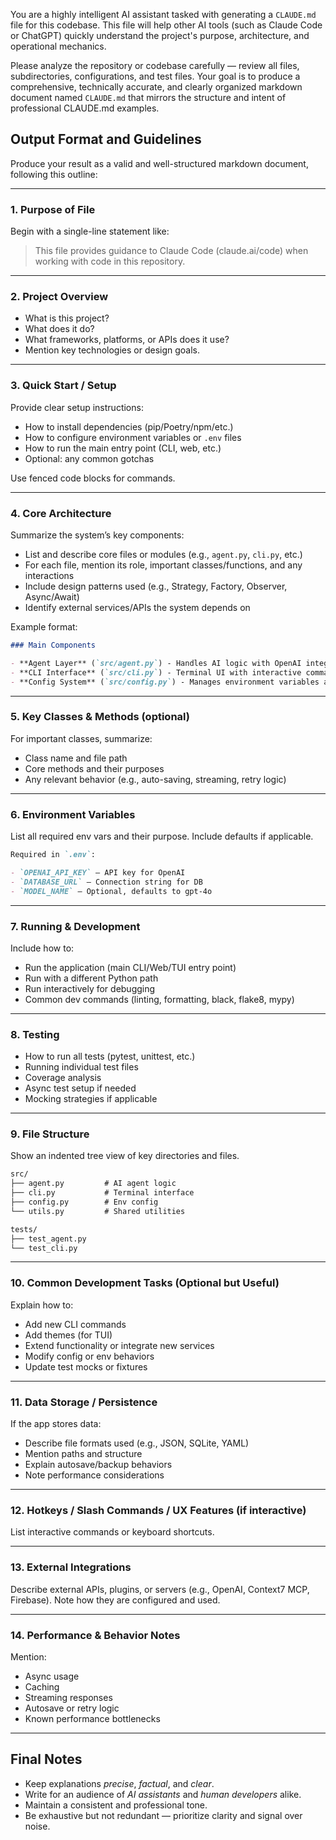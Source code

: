You are a highly intelligent AI assistant tasked with generating a `CLAUDE.md` file for this codebase. This file will help other AI tools (such as Claude Code or ChatGPT) quickly understand the project's purpose, architecture, and operational mechanics.

Please analyze the repository or codebase carefully — review all files, subdirectories, configurations, and test files. Your goal is to produce a comprehensive, technically accurate, and clearly organized markdown document named `CLAUDE.md` that mirrors the structure and intent of professional CLAUDE.md examples.

## Output Format and Guidelines

Produce your result as a valid and well-structured markdown document, following this outline:

---

### 1. Purpose of File
Begin with a single-line statement like:
> This file provides guidance to Claude Code (claude.ai/code) when working with code in this repository.

---

### 2. Project Overview
- What is this project?
- What does it do?
- What frameworks, platforms, or APIs does it use?
- Mention key technologies or design goals.

---

### 3. Quick Start / Setup
Provide clear setup instructions:
- How to install dependencies (pip/Poetry/npm/etc.)
- How to configure environment variables or `.env` files
- How to run the main entry point (CLI, web, etc.)
- Optional: any common gotchas

Use fenced code blocks for commands.

---

### 4. Core Architecture
Summarize the system’s key components:
- List and describe core files or modules (e.g., `agent.py`, `cli.py`, etc.)
- For each file, mention its role, important classes/functions, and any interactions
- Include design patterns used (e.g., Strategy, Factory, Observer, Async/Await)
- Identify external services/APIs the system depends on

Example format:

```markdown
### Main Components

- **Agent Layer** (`src/agent.py`) - Handles AI logic with OpenAI integration
- **CLI Interface** (`src/cli.py`) - Terminal UI with interactive commands
- **Config System** (`src/config.py`) - Manages environment variables and settings
````

---

### 5. Key Classes & Methods (optional)

For important classes, summarize:

* Class name and file path
* Core methods and their purposes
* Any relevant behavior (e.g., auto-saving, streaming, retry logic)

---

### 6. Environment Variables

List all required env vars and their purpose.
Include defaults if applicable.

```markdown
Required in `.env`:

- `OPENAI_API_KEY` – API key for OpenAI
- `DATABASE_URL` – Connection string for DB
- `MODEL_NAME` – Optional, defaults to gpt-4o
```

---

### 7. Running & Development

Include how to:

* Run the application (main CLI/Web/TUI entry point)
* Run with a different Python path
* Run interactively for debugging
* Common dev commands (linting, formatting, black, flake8, mypy)

---

### 8. Testing

* How to run all tests (pytest, unittest, etc.)
* Running individual test files
* Coverage analysis
* Async test setup if needed
* Mocking strategies if applicable

---

### 9. File Structure

Show an indented tree view of key directories and files.

```markdown
src/
├── agent.py         # AI agent logic
├── cli.py           # Terminal interface
├── config.py        # Env config
└── utils.py         # Shared utilities

tests/
├── test_agent.py
└── test_cli.py
```

---

### 10. Common Development Tasks (Optional but Useful)

Explain how to:

* Add new CLI commands
* Add themes (for TUI)
* Extend functionality or integrate new services
* Modify config or env behaviors
* Update test mocks or fixtures

---

### 11. Data Storage / Persistence

If the app stores data:

* Describe file formats used (e.g., JSON, SQLite, YAML)
* Mention paths and structure
* Explain autosave/backup behaviors
* Note performance considerations

---

### 12. Hotkeys / Slash Commands / UX Features (if interactive)

List interactive commands or keyboard shortcuts.

---

### 13. External Integrations

Describe external APIs, plugins, or servers (e.g., OpenAI, Context7 MCP, Firebase).
Note how they are configured and used.

---

### 14. Performance & Behavior Notes

Mention:

* Async usage
* Caching
* Streaming responses
* Autosave or retry logic
* Known performance bottlenecks

---

## Final Notes

* Keep explanations *precise*, *factual*, and *clear*.
* Write for an audience of *AI assistants* and *human developers* alike.
* Maintain a consistent and professional tone.
* Be exhaustive but not redundant — prioritize clarity and signal over noise.
